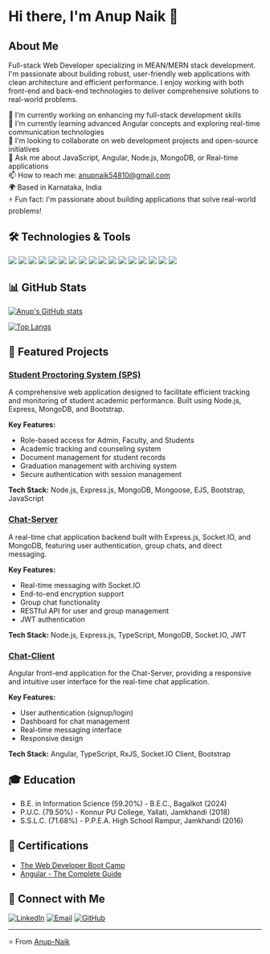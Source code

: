 # Hi there, I'm Anup Naik 👋

## About Me
Full-stack Web Developer specializing in MEAN/MERN stack development. I'm passionate about building robust, user-friendly web applications with clean architecture and efficient performance. I enjoy working with both front-end and back-end technologies to deliver comprehensive solutions to real-world problems.

🔭 I'm currently working on enhancing my full-stack development skills  
🌱 I'm currently learning advanced Angular concepts and exploring real-time communication technologies  
👯 I'm looking to collaborate on web development projects and open-source initiatives  
💬 Ask me about JavaScript, Angular, Node.js, MongoDB, or Real-time applications  
📫 How to reach me: anupnaik54810@gmail.com  
🌍 Based in Karnataka, India  
⚡ Fun fact: I'm passionate about building applications that solve real-world problems!

## 🛠️ Technologies & Tools
![](https://img.shields.io/badge/Code-JavaScript-informational?style=flat&logo=javascript&logoColor=white&color=2bbc8a)
![](https://img.shields.io/badge/Code-TypeScript-informational?style=flat&logo=typescript&logoColor=white&color=2bbc8a)
![](https://img.shields.io/badge/Code-HTML5-informational?style=flat&logo=html5&logoColor=white&color=2bbc8a)
![](https://img.shields.io/badge/Code-CSS3-informational?style=flat&logo=css3&logoColor=white&color=2bbc8a)
![](https://img.shields.io/badge/Framework-Angular-informational?style=flat&logo=angular&logoColor=white&color=2bbc8a)
![](https://img.shields.io/badge/Framework-Express-informational?style=flat&logo=express&logoColor=white&color=2bbc8a)
![](https://img.shields.io/badge/Code-Bootstrap-informational?style=flat&logo=bootstrap&logoColor=white&color=2bbc8a)
![](https://img.shields.io/badge/Code-SASS-informational?style=flat&logo=sass&logoColor=white&color=2bbc8a)
![](https://img.shields.io/badge/Code-RxJS-informational?style=flat&logo=reactivex&logoColor=white&color=2bbc8a)
![](https://img.shields.io/badge/Runtime-NodeJS-informational?style=flat&logo=node.js&logoColor=white&color=2bbc8a)
![](https://img.shields.io/badge/DB-MongoDB-informational?style=flat&logo=mongodb&logoColor=white&color=2bbc8a)
![](https://img.shields.io/badge/API-REST-informational?style=flat&logo=fastapi&logoColor=white&color=2bbc8a)
![](https://img.shields.io/badge/API-GraphQL-informational?style=flat&logo=graphql&logoColor=white&color=2bbc8a)
![](https://img.shields.io/badge/API-Socket.IO-informational?style=flat&logo=socket.io&logoColor=white&color=2bbc8a)
![](https://img.shields.io/badge/Template-EJS-informational?style=flat&logo=ejs&logoColor=white&color=2bbc8a)
![](https://img.shields.io/badge/Tools-Git-informational?style=flat&logo=git&logoColor=white&color=2bbc8a)
![](https://img.shields.io/badge/Tools-Postman-informational?style=flat&logo=postman&logoColor=white&color=2bbc8a)

## 📊 GitHub Stats
[![Anup's GitHub stats](https://github-readme-stats.vercel.app/api?username=Anup-Naik&show_icons=true&theme=radical)](https://github.com/Anup-Naik)

[![Top Langs](https://github-readme-stats.vercel.app/api/top-langs/?username=Anup-Naik&layout=compact&theme=radical)](https://github.com/Anup-Naik)

## 🌟 Featured Projects

### [Student Proctoring System (SPS)](https://github.com/Anup-Naik/SPS)
A comprehensive web application designed to facilitate efficient tracking and monitoring of student academic performance. Built using Node.js, Express, MongoDB, and Bootstrap.

**Key Features:**
- Role-based access for Admin, Faculty, and Students
- Academic tracking and counseling system
- Document management for student records
- Graduation management with archiving system
- Secure authentication with session management

**Tech Stack:** Node.js, Express.js, MongoDB, Mongoose, EJS, Bootstrap, JavaScript

### [Chat-Server](https://github.com/Anup-Naik/Chat-Server)
A real-time chat application backend built with Express.js, Socket.IO, and MongoDB, featuring user authentication, group chats, and direct messaging.

**Key Features:**
- Real-time messaging with Socket.IO
- End-to-end encryption support
- Group chat functionality
- RESTful API for user and group management
- JWT authentication

**Tech Stack:** Node.js, Express.js, TypeScript, MongoDB, Socket.IO, JWT

### [Chat-Client](https://github.com/Anup-Naik/Chat-Client)
Angular front-end application for the Chat-Server, providing a responsive and intuitive user interface for the real-time chat application.

**Key Features:**
- User authentication (signup/login)
- Dashboard for chat management
- Real-time messaging interface
- Responsive design

**Tech Stack:** Angular, TypeScript, RxJS, Socket.IO Client, Bootstrap

## 🎓 Education
- B.E. in Information Science (59.20%) - B.E.C., Bagalkot (2024)
- P.U.C. (79.50%) - Konnur PU College, Yallati, Jamkhandi (2018)
- S.S.L.C. (71.68%) - P.P.E.A. High School Rampur, Jamkhandi (2016)

## 📜 Certifications
- [The Web Developer Boot Camp](https://www.udemy.com/certificate/UC-5cca9da4-7354-4f8b-adab-3e244ac35e7a/)
- [Angular - The Complete Guide](https://www.udemy.com/certificate/UC-a2e5b19d-c06b-492f-b67d-f4db0818214e/)

## 🔗 Connect with Me
[![LinkedIn](https://img.shields.io/badge/LinkedIn-0077B5?style=for-the-badge&logo=linkedin&logoColor=white)](https://www.linkedin.com/in/anup-naik-607050196)
[![Email](https://img.shields.io/badge/Email-D14836?style=for-the-badge&logo=gmail&logoColor=white)](mailto:anupnaik54810@gmail.com)
[![GitHub](https://img.shields.io/badge/GitHub-100000?style=for-the-badge&logo=github&logoColor=white)](https://github.com/Anup-Naik)

---

⭐️ From [Anup-Naik](https://github.com/Anup-Naik)
